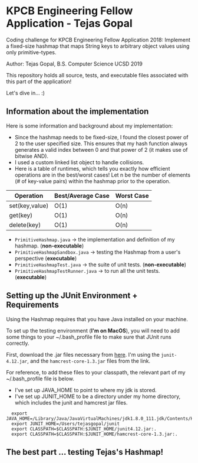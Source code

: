 # KPCB Engineering Fellow Application - Tejas Gopal
Coding challenge for KPCB Engineering Fellow Application 2018: Implement a fixed-size hashmap that maps String keys to arbitrary object values using only primitive-types.

Author: Tejas Gopal, B.S. Computer Science UCSD 2019

This repository holds all source, tests, and executable files associated with this part of the application!

Let's dive in... :)

## Information about the implementation

Here is some information and background about my implementation:
* Since the hashmap needs to be fixed-size, I found the closest power of 2 to the user specified size. This ensures that my hash function always generates a valid index between 0 and that power of 2 (it makes use of bitwise AND).
* I used a custom linked list object to handle collisions.
* Here is a table of runtimes, which tells you exactly how efficient operations are in the best/worst cases! Let n be the number of elements (# of key-value pairs) within the hashmap prior to the operation.

Operation | Best/Average Case | Worst Case
------------ | ------------- | ------------- 
set(key,value) | O(1) | O(n) 
get(key) | O(1) | O(n) 
delete(key) | O(1) | O(n)

* `PrimitiveHashmap.java` -> the implementation and definition of my hashmap. (**non-executable**)
* `PrimitiveHashmapSandbox.java` -> testing the Hashmap from a user's perspective (**executable**)
* `PrimitiveHashmapTest.java` -> the suite of unit tests. (**non-executable**)
* `PrimitiveHashmapTestRunner.java` -> to run all the unit tests. (**executable**)

## Setting up the JUnit Environment + Requirements
Using the Hashmap requires that you have Java installed on your machine. 

To set up the testing environment (**I'm on MacOS**), you will need to add some things to your ~/.bash_profile file to make sure that JUnit runs correctly.

First, download the .jar files necessary from [here](https://github.com/junit-team/junit4/wiki/Download-and-Install).
I'm using the `junit-4.12.jar`, and the `hamcrest-core-1.3.jar` files from the link. 

For reference, to add these files to your classpath, the relevant part of my ~/.bash_profile file is below. 
* I've set up JAVA_HOME to point to where my jdk is stored.
* I've set up JUNIT_HOME to be a directory under my home directory, which includes the junit and hamcrest jar files.

```
  export JAVA_HOME=/Library/Java/JavaVirtualMachines/jdk1.8.0_111.jdk/Contents/Home
  export JUNIT_HOME=/Users/tejasgopal/junit
  export CLASSPATH=$CLASSPATH:$JUNIT_HOME/junit4.12.jar:.
  export CLASSPATH=$CLASSPATH:$JUNIT_HOME/hamcrest-core-1.3.jar:.
```

## The best part ... testing Tejas's Hashmap!


